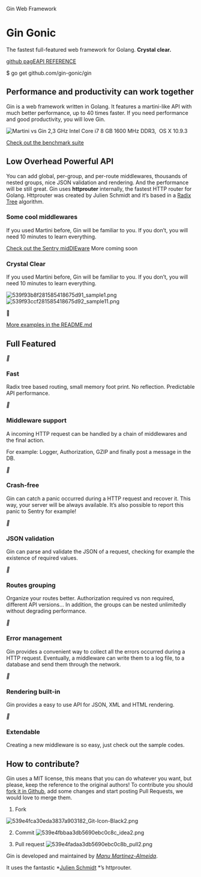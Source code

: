 Gin Web Framework

# Gin Gonic

The fastest full-featured web framework for Golang. **Crystal clear.**

[github pagE](https://github.com/gin-gonic/gin)[API REFERENCE](http://godoc.org/github.com/gin-gonic/gin)

$ go get github.com/gin-gonic/gin

## Performance and productivity can work together

Gin is a web framework written in Golang. It features a martini-like API with much better performance, up to 40 times faster. If you need performance and good productivity, you will love Gin.

 ![Martini vs Gin](../_resources/51376658f0977894e54167557f249a3c.png)
2,3 GHz Intel Core i7 8 GB 1600 MHz DDR3,  OS X 10.9.3

[Check out the benchmark suite](https://github.com/gin-gonic/go-http-routing-benchmark)

## Low Overhead Powerful API

You can add global, per-group, and per-route middlewares, thousands of nested groups, nice JSON validation and rendering. And the performance will be still great. Gin uses **httprouter** internally, the fastest HTTP router for Golang. Httprouter was created by Julien Schmidt and it’s based in a [Radix Tree](http://en.wikipedia.org/wiki/Radix_tree) algorithm.

### Some cool middlewares

If you used Martini before, Gin will be familiar to you. If you don’t, you will need 10 minutes to learn everything.

[Check out the Sentry midDlEware](https://github.com/gin-gonic/gin-sentry)
More coming soon

### Crystal Clear

If you used Martini before, Gin will be familiar to you. If you don’t, you will need 10 minutes to learn everything.

 ![539f93b8f281585418675d91_sample1.png](../_resources/a6a99dacb25236fea59bf1fb3efbfe3b.png)
 ![539f93ccf281585418675d92_sample11.png](../_resources/ae391133828980dd290e29af74168d10.png)



[More examples in the README.md](https://github.com/gin-gonic/gin/blob/master/README.md)

## Full Featured

 **

### Fast

Radix tree based routing, small memory foot print. No reflection. Predictable API performance.

 **

### Middleware support

A incoming HTTP request can be handled by a chain of middlewares and the final action.

For example: Logger, Authorization, GZIP and finally post a message in the DB.

 **

### Crash-free

Gin can catch a panic occurred during a HTTP request and recover it. This way, your server will be always available. It’s also possible to report this panic to Sentry for example!

 **

### JSON validation

Gin can parse and validate the JSON of a request, checking for example the existence of required values.

 **

### Routes grouping

Organize your routes better. Authorization required vs non required, different API versions... In addition, the groups can be nested unlimitedly without degrading performance.

 **

### Error management

Gin provides a convenient way to collect all the errors occurred during a HTTP request. Eventually, a middleware can write them to a log file, to a database and send them through the network.

 **

### Rendering built-in

Gin provides a easy to use API for JSON, XML and HTML rendering.

 **

### Extendable

Creating a new middleware is so easy, just check out the sample codes.

## How to contribute?

Gin uses a MIT license, this means that you can do whatever you want, but please, keep the reference to the original authors! To contribute you should [fork it in Github](https://github.com/gin-gonic/gin), add some changes and start posting Pull Requests, we would love to merge them.

1. Fork

 ![539e4fca30eda3837a903182_Git-Icon-Black2.png](../_resources/3d31b74b5a6b03015e0f3b9429d8ff75.png)

2. Commit
 ![539e4fbbaa3db5690ebc0c8c_idea2.png](../_resources/e0ca4ab387df84d8cbcaa5b975f5560f.png)

3. Pull request
 ![539e4fadaa3db5690ebc0c8b_pull2.png](../_resources/f86931cd191530a3ce0b8088095df774.png)

Gin is developed and maintained by *[Manu Martinez-Almeida](https://github.com/manucorporat)*.

It uses the fantastic *[Julien Schmidt](https://github.com/julienschmidt) *’s httprouter.